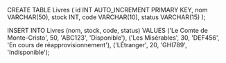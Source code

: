 CREATE TABLE Livres (
    id INT AUTO_INCREMENT PRIMARY KEY,
    nom VARCHAR(50),
    stock INT,
    code VARCHAR(10),
    status VARCHAR(15)
);


INSERT INTO Livres (nom, stock, code, status)
VALUES
    ('Le Comte de Monte-Cristo', 50, 'ABC123', 'Disponible'),
    ('Les Misérables', 30, 'DEF456', 'En cours de réapprovisionnement'),
    ('LÉtranger', 20, 'GHI789', 'Indisponible');


